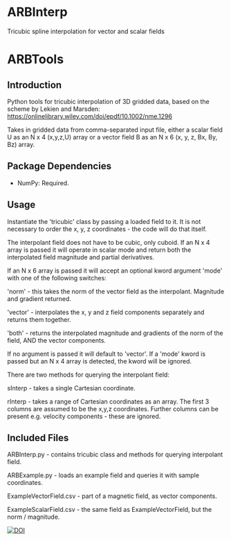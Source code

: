 # ARBInterp
Tricubic spline interpolation for vector and scalar fields

ARBTools
=======

Introduction
------------

Python tools for tricubic interpolation of 3D gridded data, based on the scheme by Lekien and Marsden: https://onlinelibrary.wiley.com/doi/epdf/10.1002/nme.1296

Takes in gridded data from comma-separated input file, either a scalar field U as an N x 4 (x,y,z,U) array or a vector field B as an N x 6 (x, y, z, Bx, By, Bz) array.

Package Dependencies
--------------------
- NumPy: Required.

Usage
-----

Instantiate the 'tricubic' class by passing a loaded field to it. It is not necessary to order the x, y, z coordinates - the code will do that itself.

The interpolant field does not have to be cubic, only cuboid. If an N x 4 array is passed it will operate in scalar mode and return both the interpolated field magnitude and partial derivatives. 

If an N x 6 array is passed it will accept an optional kword argument 'mode' with one of the following switches:

'norm' - this takes the norm of the vector field as the interpolant. Magnitude and gradient returned.

'vector' - interpolates the x, y and z field components separately and returns them together.

'both' - returns the interpolated magnitude and gradients of the norm of the field, AND the vector components.

If no argument is passed it will default to 'vector'. If a 'mode' kword is passed but an N x 4 array is detected, the kword will be ignored.

There are two methods for querying the interpolant field:

sInterp - takes a single Cartesian coordinate.

rInterp - takes a range of Cartesian coordinates as an array. The first 3 columns are assumed to be the x,y,z coordinates. Further columns can be present e.g. velocity components - these are ignored.

Included Files
--------------

ARBInterp.py - contains tricubic class and methods for querying interpolant field.

ARBExample.py - loads an example field and queries it with sample coordinates.

ExampleVectorField.csv - part of a magnetic field, as vector components.

ExampleScalarField.csv - the same field as ExampleVectorField, but the norm / magnitude.

[![DOI](https://zenodo.org/badge/167368876.svg)](https://zenodo.org/badge/latestdoi/167368876)
